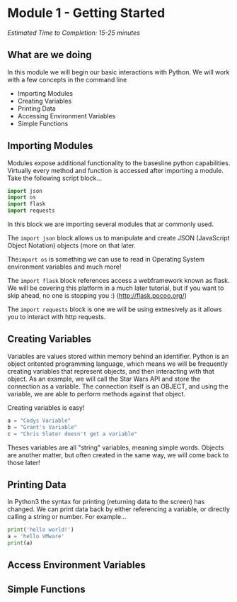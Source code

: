 # Module 1 - Getting Started

_Estimated Time to Completion: 15-25 minutes_

## What are we doing

In this module we will begin our basic interactions with Python. We will work with a few concepts in the command line 

* Importing Modules
* Creating Variables
* Printing Data
* Accessing Environment Variables
* Simple Functions

## Importing Modules

Modules expose additional functionality to the basesline python capabilities. Virtually every method and function is accessed after importing a module. Take the following script block...

```python
import json
import os
import flask
import requests
```

In this block we are importing several modules that ar commonly used. 

The `import json` block allows us to manipulate and create JSON (JavaScript Object Notation) objects (more on that later.

The`import os` is something we can use to read in Operating System environment variables and much more!

The `import flask` block references access a webframework known as flask. We will be covering this platform in a much later tutorial, but if you want to skip ahead, no one is stopping you :) (http://flask.pocoo.org/)

The `import requests` block is one we will be using extnesively as it allows you to interact with http requests.

## Creating Variables

Variables are values stored within memory behind an identifier. Python is an object oritented programming language, which means we will be frequently creating variables that represent objects, and then interacting with that object. As an example, we will call the Star Wars API and store the connection as a variable. The connection itself is an OBJECT, and using the variable, we are able to perform methods against that object. 

Creating variables is easy!

```python
a = "Codys Variable"
b = "Grant's Variable"
c = "Chris Slater doesn't get a variable"
```

Theses variables are all "string" variables, meaning simple words. Objects are another matter, but often created in the same way, we will come back to those later! 

## Printing Data

In Python3 the syntax for printing (returning data to the screen) has changed. We can print data back by either referencing a variable, or directly calling a string or number. For example...

```python
print('hello world!')
a = 'hello VMware'
print(a)
```

## Access Environment Variables

## Simple Functions